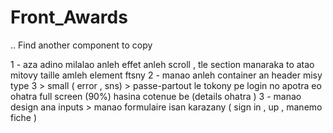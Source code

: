 # Front_Awards

.. Find another component to copy

1 - aza adino milalao anleh effet anleh scroll , tle section manaraka to atao mitovy taille amleh element ftsny
2 - manao anleh container an header misy type 3 > small ( error , sns) > passe-partout le tokony pe login no apotra eo ohatra
full screen (90%) hasina cotenue be (details ohatra )
3 - manao design ana inputs > manao formulaire isan karazany ( sign in , up , manemo fiche )
